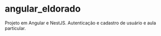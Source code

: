 # angular_eldorado
Projeto em Angular e NestJS. Autenticação e cadastro de usuário e aula particular.
